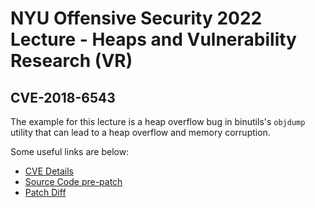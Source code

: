 # NYU Offensive Security 2022 Lecture - Heaps and Vulnerability Research (VR)

## CVE-2018-6543
The example for this lecture is a heap overflow bug in binutils's `objdump` utility that can lead to a heap overflow and memory corruption. 

Some useful links are below: 
* [CVE Details](https://cve.mitre.org/cgi-bin/cvename.cgi?name=CVE-2018-6543)
* [Source Code pre-patch](https://github.com/bminor/binutils-gdb/tree/219d1afa89d0d53ca93a684cac341f16470f3ca0)
* [Patch Diff](https://github.com/bminor/binutils-gdb/commit/f2023ce7e8d70b0155cc6206c901e185260918f0)
